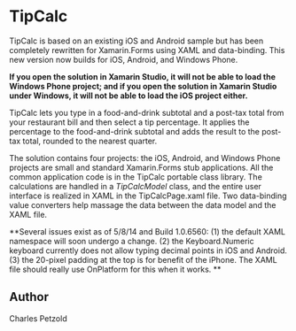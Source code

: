 TipCalc
=======

TipCalc is based on an existing iOS and Android sample but has been completely rewritten for Xamarin.Forms
using XAML and data-binding. This new version now builds for iOS, Android, and Windows Phone.

**If you open the solution in Xamarin Studio, it will not be able to load the Windows Phone project;
and if you open the solution in Xamarin Studio under Windows, it will not be able to load the iOS project either.**

TipCalc lets you type in a food-and-drink subtotal
and a post-tax total from your restaurant bill and then select a tip percentage. It applies the percentage
to the food-and-drink subtotal and adds the result to the post-tax total, rounded to the nearest quarter.

The solution contains four projects: the iOS, Android, and Windows Phone projects are small and standard
Xamarin.Forms stub applications. All the common application code is in the TipCalc portable class library.
The calculations are handled in a *TipCalcModel* class, and the entire user interface is realized in
XAML in the TipCalcPage.xaml file. Two data-binding value converters help massage the data between the 
data model and the XAML file.

**Several issues exist as of 5/8/14 and Build 1.0.6560: 
(1) the default XAML namespace will soon undergo a change. 
(2) the Keyboard.Numeric keyboard currently does not allow typing decimal points in iOS and Android.
(3) the 20-pixel padding at the top is for benefit of the iPhone. The XAML file should really 
use OnPlatform for this when it works. **

Author
------

Charles Petzold
